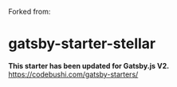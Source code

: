 Forked from:
# gatsby-starter-stellar
**This starter has been updated for Gatsby.js V2.**
https://codebushi.com/gatsby-starters/ 
